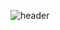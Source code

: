 ![header](https://capsule-render.vercel.app/api?type=waving&color=gradient&customColorList=0,2,2,5,30&height=250&section=header&text=Jiyeong's%20Github&&fontColor=ffffff&fontSize=40&fontAlignY=50)
